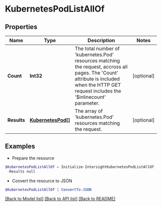 # KubernetesPodListAllOf
## Properties

Name | Type | Description | Notes
------------ | ------------- | ------------- | -------------
**Count** | **Int32** | The total number of &#39;kubernetes.Pod&#39; resources matching the request, accross all pages. The &#39;Count&#39; attribute is included when the HTTP GET request includes the &#39;$inlinecount&#39; parameter. | [optional] 
**Results** | [**KubernetesPod[]**](KubernetesPod.md) | The array of &#39;kubernetes.Pod&#39; resources matching the request. | [optional] 

## Examples

- Prepare the resource
```powershell
$KubernetesPodListAllOf = Initialize-IntersightKubernetesPodListAllOf  -Count null `
 -Results null
```

- Convert the resource to JSON
```powershell
$KubernetesPodListAllOf | ConvertTo-JSON
```

[[Back to Model list]](../README.md#documentation-for-models) [[Back to API list]](../README.md#documentation-for-api-endpoints) [[Back to README]](../README.md)

